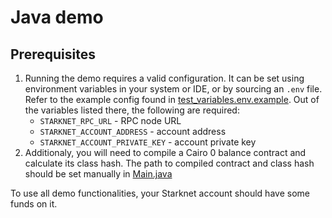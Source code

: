 # Java demo

## Prerequisites
1. Running the demo requires a valid configuration. It can be set using environment variables in your system or IDE, or by sourcing an `.env` file. Refer to the example config found in [test_variables.env.example](../test_variables.env.example). Out of the variables listed there, the following are required:
    - `STARKNET_RPC_URL` - RPC node URL
    - `STARKNET_ACCOUNT_ADDRESS` - account address
    - `STARKNET_ACCOUNT_PRIVATE_KEY` - account private key
2. Additionaly, you will need to compile a Cairo 0 balance contract and calculate its class hash.
The path to compiled contract and class hash should be set manually in [Main.java](src/main/java/com/example/javademo/Main.java)

To use all demo functionalities, your Starknet account should have some funds on it.